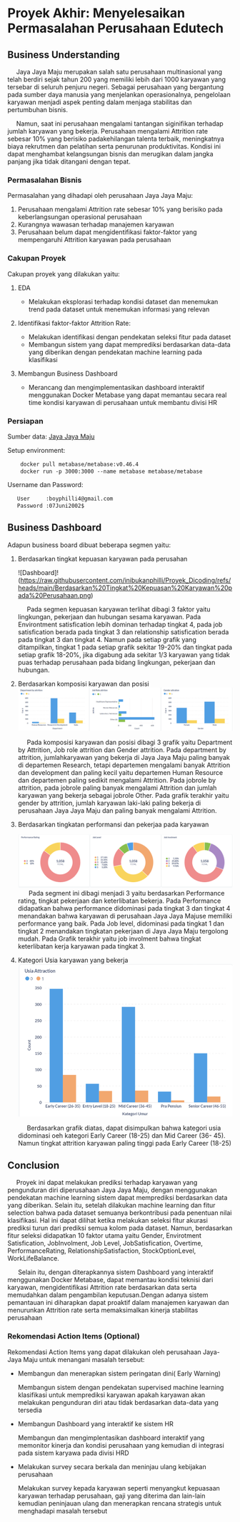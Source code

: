 # Proyek Akhir: Menyelesaikan Permasalahan Perusahaan Edutech

## Business Understanding

&nbsp;&nbsp;&nbsp;&nbsp;&nbsp;Jaya Jaya Maju merupakan salah satu perusahaan multinasional yang telah berdiri sejak tahun 200 yang memiliki lebih dari 1000 karyawan yang tersebar di seluruh penjuru negeri. Sebagai perusahaan yang bergantung pada sumber daya manusia yang menjelankan operasionalnya, pengelolaan karyawan menjadi aspek penting dalam menjaga stabilitas dan pertumbuhan bisnis.

&nbsp;&nbsp;&nbsp;&nbsp;&nbsp;Namun, saat ini perusahaan mengalami tantangan siginifikan terhadap jumlah karyawan yang bekerja. Perusahaan mengalami Attrition rate sebesar 10% yang berisiko padakehilangan talenta terbaik, meningkatnya biaya rekrutmen dan pelatihan serta penurunan produktivitas. Kondisi ini dapat menghambat kelangsungan bisnis dan merugikan dalam jangka panjang jika tidak ditangani dengan tepat.

### Permasalahan Bisnis

Permasalahan yang dihadapi oleh perusahaan Jaya Jaya Maju:
1. Perusahaan mengalami Attrition rate sebesar 10% yang berisiko pada keberlangsungan operasional perusahaan
2. Kurangnya wawasan terhadap manajemen karyawan
3. Perusahaan belum dapat mengidentifikasi faktor-faktor yang mempengaruhi Attrition karyawan pada perusahaan

### Cakupan Proyek

Cakupan proyek yang dilakukan yaitu:
1. EDA
   - Melakukan eksplorasi terhadap kondisi dataset dan menemukan trend pada dataset untuk menemukan informasi yang relevan
3. Identifikasi faktor-faktor Attrition Rate:
   - Melakukan identifikasi dengan pendekatan seleksi fitur pada dataset
   - Membangun sistem yang dapat memprediksi berdasarkan data-data yang diberikan dengan pendekatan machine learning pada klasifikasi
   
3. Membangun Business Dashboard
   - Merancang dan mengimplementasikan dashboard interaktif menggunakan Docker Metabase yang dapat memantau secara real time kondisi karyawan di perusahaan untuk membantu divisi HR

### Persiapan

Sumber data: [Jaya Jaya Maju](https://github.com/dicodingacademy/dicoding_dataset/tree/main/employee)

Setup environment:

```
    docker pull metabase/metabase:v0.46.4
    docker run -p 3000:3000 --name metabase metabase/metabase
```

Username dan Password:
```
   User     :boyphilli4@gmail.com
   Password :07Juni2002$
```
## Business Dashboard

Adapun business board dibuat beberapa segmen yaitu:
1. Berdasarkan tingkat kepuasan karyawan pada perusahan

   ![Dashboard]!(https://raw.githubusercontent.com/inibukanphilli/Proyek_Dicoding/refs/heads/main/Berdasarkan%20Tingkat%20Kepuasan%20Karyawan%20pada%20Perusahaan.png)


   &nbsp;&nbsp;&nbsp;&nbsp;&nbsp;Pada segmen kepuasan karyawan terlihat dibagi 3 faktor yaitu lingkungan, pekerjaan dan hubungan sesama karyawan. Pada Environtment    satisfication lebih dominan terhadap tingkat 4, pada job satisfication berada pada tingkat 3 dan relationship satisfication berada pada tingkat 3 dan               tingkat 4. Namun pada setiap grafik yang ditampilkan, tingkat 1 pada setiap grafik sekitar 19-20% dan tingkat pada setiap grafik 18-20%, jika digabung ada          sekitar 1/3 karyawan yang tidak puas terhadap perusahaan pada bidang lingkungan, pekerjaan dan hubungan.
   
2. Berdasarkan komposisi karyawan dan posisi
   ![Dashboard](https://raw.githubusercontent.com/Junazidomi/latihan-branch/refs/heads/main/Dashboard%20(2).png)

   &nbsp;&nbsp;&nbsp;&nbsp;&nbsp;Pada komposisi karyawan dan posisi dibagi 3 grafik yaitu Department by Attrition, Job role attrition dan Gender attrition.  Pada      department by attrition, jumlahkaryawan yang bekerja di Jaya Jaya Maju paling banyak di departemen Research, tetapi departemen mengalami banyak Attrition dan       development dan paling kecil yaitu departemen Human Resource dan departemen paling sedikit mengalami Attrition. Pada jobrole by attrition, pada jobrole paling      banyak mengalami Attrition dan jumlah karyawan yang bekerja sebagai jobrole Other. Pada grafik terakhir yaitu gender by attrition, jumlah karyawan laki-laki        paling bekerja di perusahaan Jaya Jaya Maju dan paling banyak mengalami Attrition.
   
3. Berdasarkan tingkatan performansi dan pekerjaa pada karyawan
   
   ![Dashboard](https://raw.githubusercontent.com/Junazidomi/latihan-branch/refs/heads/main/Dashboard%20(3).png)
   &nbsp;&nbsp;&nbsp;&nbsp;&nbsp; Pada segment ini dibagi menjadi 3 yaitu berdasarkan Performance rating, tingkat pekerjaan dan keterlibatan bekerja. Pada             Performance didapatkan bahwa performance didominasi pada tingkat 3 dan tingkat 4 menandakan bahwa karyawan di perusahaan Jaya Jaya Majuse memiliki performance      yang baik. Pada Job level, didominasi pada tingkat 1 dan tingkat 2 menandakan tingkatan pekerjaan di Jaya Jaya Maju tergolong mudah. Pada Grafik terakhir yaitu    job involment bahwa tingkat keterlibatan kerja karyawan pada tingkat 3.
   
4. Kategori Usia karyawan yang bekerja
   ![Dashboard](https://raw.githubusercontent.com/Junazidomi/latihan-branch/refs/heads/main/Dashboard%20(4).png)

   &nbsp;&nbsp;&nbsp;&nbsp;&nbsp;Berdasarkan grafik diatas, dapat disimpulkan bahwa kategori usia didominasi oeh kategori Early Career (18-25) dan Mid Career (36-     45). Namun tingkat attrition karyawan paling tinggi pada Early Career (18-25)


## Conclusion

&nbsp;&nbsp;&nbsp;&nbsp;&nbsp;Proyek ini dapat melakukan prediksi terhadap karyawan yang pengunduran diri diperusahaan Jaya Jaya Maju, dengan menggunakan pendekatan machine learning sistem dapat memprediksi berdasarkan data yang diberikan. Selain itu, setelah dilakukan machine learning dan fitur selection bahwa pada dataset semuanya berkontribusi pada penentuan nilai klasifikasi. Hal ini dapat dilihat ketika melakukan seleksi fitur akurasi prediksi turun dari prediksi semua kolom pada dataset. Namun, berdasarkan fitur seleksi didapatkan 10 faktor utama yaitu Gender, Envirotment Satisfication, JobInvolment, Job Level, JobSatisfication, Overtime, PerformanceRating, RelationshipSatisfaction, StockOptionLevel, WorkLifeBalance.

&nbsp;&nbsp;&nbsp;&nbsp;&nbsp; Selain itu, dengan diterapkannya sistem Dashboard yang interaktif menggunakan Docker Metabase, dapat memantau kondisi teknisi dari karyawan, mengidentifikasi Attrition rate berdasarkan data serta memudahkan dalam pengambilan keputusan.Dengan adanya sistem pemantauan ini diharapkan dapat proaktif dalam manajemen karyawan dan menurunkan Attrition rate serta memaksimalkan kinerja stabilitas perusahaan

### Rekomendasi Action Items (Optional)

Rekomendasi Action Items yang dapat dilakukan oleh perusahaan Jaya-Jaya Maju untuk menangani masalah tersebut:

- Membangun dan menerapkan sistem peringatan dini( Early Warning)
  
  Membangun sistem dengan pendekatan supervised machine learning klasifikasi untuk memprediksi karyawan apakah karyawan akan melakukan pengunduran diri atau tidak    berdasarkan data-data yang tersedia
  
- Membangun Dashboard yang interaktif ke sistem HR

  Membangun dan mengimplentasikan dashboard interaktif yang memonitor kinerja dan kondisi perusahaan yang kemudian di integrasi pada sistem karyawa pada divisi HRD
  
- Melakukan survey secara berkala dan meninjau ulang kebijakan perusahaan

  Melakukan survey kepada karyawan seperti menyangkut kepuasaan karyawan terhadap perusahaan, gaji yang diterima dan lain-lain kemudian peninjauan ulang dan          menerapkan rencana strategis untuk menghadapi masalah tersebut
  

